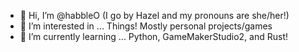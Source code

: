 - 👋 Hi, I’m @habbleO (I go by Hazel and my pronouns are she/her!)
- 👀 I’m interested in ... Things! Mostly personal projects/games
- 🌱 I’m currently learning ... Python, GameMakerStudio2, and Rust!

<!---
habbleO/habbleO is a ✨ special ✨ repository because its `README.md` (this file) appears on your GitHub profile.
You can click the Preview link to take a look at your changes.
--->
